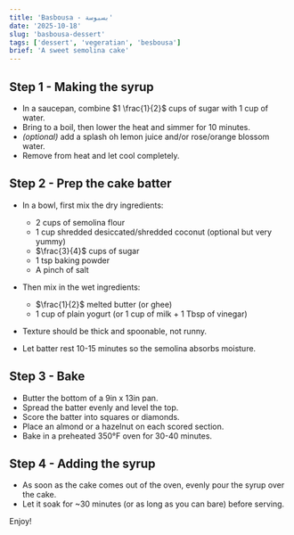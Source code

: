 ```yaml
---
title: 'Basbousa - بسبوسة'
date: '2025-10-18'
slug: 'basbousa-dessert'
tags: ['dessert', 'vegeratian', 'besbousa']
brief: 'A sweet semolina cake'
---
```


## Step 1 - Making the syrup

- In a saucepan, combine $1 \frac{1}{2}$ cups of sugar with 1 cup of water.
- Bring to a boil, then lower the heat and simmer for 10 minutes.
- _(optional)_ add a splash oh lemon juice and/or rose/orange blossom water.
- Remove from heat and let cool completely.

## Step 2 - Prep the cake batter

- In a bowl, first mix the dry ingredients:
  - 2 cups of semolina flour
  - 1 cup shredded desiccated/shredded coconut (optional but very yummy)
  - $\frac{3}{4}$ cups of sugar
  - 1 tsp baking powder
  - A pinch of salt

- Then mix in the wet ingredients:
  - $\frac{1}{2}$ melted butter (or ghee)
  - 1 cup of plain yogurt (or 1 cup of milk + 1 Tbsp of vinegar)
- Texture should be thick and spoonable, not runny.
- Let batter rest 10-15 minutes so the semolina absorbs moisture.

## Step 3 - Bake

- Butter the bottom of a 9in x 13in pan.
- Spread the batter evenly and level the top.
- Score the batter into squares or diamonds.
- Place an almond or a hazelnut on each scored section.
- Bake in a preheated 350&deg;F oven for 30-40 minutes.

## Step 4 - Adding the syrup

- As soon as the cake comes out of the oven, evenly pour the syrup over the cake.
- Let it soak for ~30 minutes (or as long as you can bare) before serving.

Enjoy!
